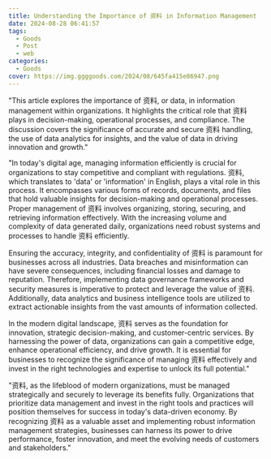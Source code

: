 ```yaml
---
title: Understanding the Importance of 资料 in Information Management
date: 2024-08-28 06:41:57
tags:
  - Goods
  - Post
  - web
categories:
  - Goods
cover: https://img.ggggoods.com/2024/08/645fa415e86947.png
---
```


"This article explores the importance of 资料, or data, in information management within organizations. It highlights the critical role that 资料 plays in decision-making, operational processes, and compliance. The discussion covers the significance of accurate and secure 资料 handling, the use of data analytics for insights, and the value of data in driving innovation and growth."

"In today's digital age, managing information efficiently is crucial for organizations to stay competitive and compliant with regulations. 资料, which translates to 'data' or 'information' in English, plays a vital role in this process. It encompasses various forms of records, documents, and files that hold valuable insights for decision-making and operational processes. Proper management of 资料 involves organizing, storing, securing, and retrieving information effectively. With the increasing volume and complexity of data generated daily, organizations need robust systems and processes to handle 资料 efficiently.

Ensuring the accuracy, integrity, and confidentiality of 资料 is paramount for businesses across all industries. Data breaches and misinformation can have severe consequences, including financial losses and damage to reputation. Therefore, implementing data governance frameworks and security measures is imperative to protect and leverage the value of 资料. Additionally, data analytics and business intelligence tools are utilized to extract actionable insights from the vast amounts of information collected.

In the modern digital landscape, 资料 serves as the foundation for innovation, strategic decision-making, and customer-centric services. By harnessing the power of data, organizations can gain a competitive edge, enhance operational efficiency, and drive growth. It is essential for businesses to recognize the significance of managing 资料 effectively and invest in the right technologies and expertise to unlock its full potential."

"资料, as the lifeblood of modern organizations, must be managed strategically and securely to leverage its benefits fully. Organizations that prioritize data management and invest in the right tools and practices will position themselves for success in today's data-driven economy. By recognizing 资料 as a valuable asset and implementing robust information management strategies, businesses can harness its power to drive performance, foster innovation, and meet the evolving needs of customers and stakeholders."
